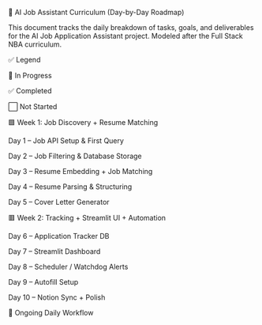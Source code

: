 📅 AI Job Assistant Curriculum (Day-by-Day Roadmap)

This document tracks the daily breakdown of tasks, goals, and deliverables for the AI Job Application Assistant project. Modeled after the Full Stack NBA curriculum.

✅ Legend

🔄 In Progress

✅ Completed

⬜️ Not Started

🟩 Week 1: Job Discovery + Resume Matching

Day 1 – Job API Setup & First Query



Day 2 – Job Filtering & Database Storage



Day 3 – Resume Embedding + Job Matching



Day 4 – Resume Parsing & Structuring



Day 5 – Cover Letter Generator



🟥 Week 2: Tracking + Streamlit UI + Automation

Day 6 – Application Tracker DB



Day 7 – Streamlit Dashboard



Day 8 – Scheduler / Watchdog Alerts



Day 9 – Autofill Setup



Day 10 – Notion Sync + Polish



🔁 Ongoing Daily Workflow

